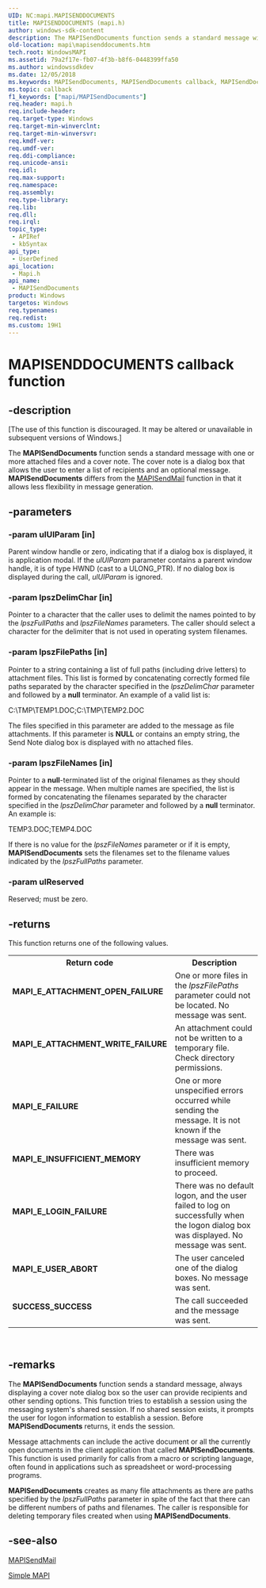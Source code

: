 ```yaml
---
UID: NC:mapi.MAPISENDDOCUMENTS
title: MAPISENDDOCUMENTS (mapi.h)
author: windows-sdk-content
description: The MAPISendDocuments function sends a standard message with one or more attached files and a cover note.
old-location: mapi\mapisenddocuments.htm
tech.root: WindowsMAPI
ms.assetid: 79a2f17e-fb07-4f3b-b8f6-0448399ffa50
ms.author: windowssdkdev
ms.date: 12/05/2018
ms.keywords: MAPISendDocuments, MAPISendDocuments callback, MAPISendDocuments callback function, mapi.mapisenddocuments, mapi/MAPISendDocuments
ms.topic: callback
f1_keywords: ["mapi/MAPISendDocuments"]
req.header: mapi.h
req.include-header: 
req.target-type: Windows
req.target-min-winverclnt: 
req.target-min-winversvr: 
req.kmdf-ver: 
req.umdf-ver: 
req.ddi-compliance: 
req.unicode-ansi: 
req.idl: 
req.max-support: 
req.namespace: 
req.assembly: 
req.type-library: 
req.lib: 
req.dll: 
req.irql: 
topic_type:
 - APIRef
 - kbSyntax
api_type:
 - UserDefined
api_location:
 - Mapi.h
api_name:
 - MAPISendDocuments
product: Windows
targetos: Windows
req.typenames: 
req.redist: 
ms.custom: 19H1
---
```


# MAPISENDDOCUMENTS callback function


## -description


<p class="CCE_Message">[The use of this function is discouraged. It may be altered or unavailable in subsequent versions of Windows.]

The <b>MAPISendDocuments</b> function sends a standard message with one or more attached files and a cover note. The cover note is a dialog box that allows the user to enter a list of recipients and an optional message. <b>MAPISendDocuments</b> differs from the <a href="https://docs.microsoft.com/previous-versions/windows/desktop/api/mapi/nc-mapi-mapisendmail">MAPISendMail</a> function in that it allows less flexibility in message generation.


## -parameters




### -param ulUIParam [in]

Parent window handle or zero, indicating that if a dialog box is displayed, it is application modal. If the <i>ulUIParam</i> parameter contains a parent window handle, it is of type HWND (cast to a ULONG_PTR). If no dialog box is displayed during the call, <i>ulUIParam</i> is ignored.


### -param lpszDelimChar [in]

Pointer to a character that the caller uses to delimit the names pointed to by the <i>lpszFullPaths</i> and <i>lpszFileNames</i> parameters. The caller should select a character for the delimiter that is not used in operating system filenames.


### -param lpszFilePaths [in]

Pointer to a string containing a list of full paths (including drive letters) to attachment files. This list is formed by concatenating correctly formed file paths separated by the character specified in the <i>lpszDelimChar</i> parameter and followed by a <b>null</b> terminator. An example of a valid list is:

C:\TMP\TEMP1.DOC;C:\TMP\TEMP2.DOC

The files specified in this parameter are added to the message as file attachments. If this parameter is <b>NULL</b> or contains an empty string, the Send Note dialog box is displayed with no attached files.


### -param lpszFileNames [in]

Pointer to a <b>null</b>-terminated list of the original filenames as they should appear in the message. When multiple names are specified, the list is formed by concatenating the filenames separated by the character specified in the <i>lpszDelimChar</i> parameter and followed by a <b>null</b> terminator. An example is:

TEMP3.DOC;TEMP4.DOC

If there is no value for the <i>lpszFileNames</i> parameter or if it is empty, <b>MAPISendDocuments</b> sets the filenames set to the filename values indicated by the <i>lpszFullPaths</i> parameter.


### -param ulReserved

Reserved; must be zero.


## -returns



This function returns one of the following values.

<table>
<tr>
<th>Return code</th>
<th>Description</th>
</tr>
<tr>
<td width="40%">
<dl>
<dt><b>MAPI_E_ATTACHMENT_OPEN_FAILURE </b></dt>
</dl>
</td>
<td width="60%">
One or more files in the <i>lpszFilePaths</i> parameter could not be located. No message was sent. 

</td>
</tr>
<tr>
<td width="40%">
<dl>
<dt><b>MAPI_E_ATTACHMENT_WRITE_FAILURE </b></dt>
</dl>
</td>
<td width="60%">
An attachment could not be written to a temporary file. Check directory permissions.

</td>
</tr>
<tr>
<td width="40%">
<dl>
<dt><b>MAPI_E_FAILURE </b></dt>
</dl>
</td>
<td width="60%">
One or more unspecified errors occurred while sending the message. It is not known if the message was sent.

</td>
</tr>
<tr>
<td width="40%">
<dl>
<dt><b>MAPI_E_INSUFFICIENT_MEMORY </b></dt>
</dl>
</td>
<td width="60%">
There was insufficient memory to proceed.

</td>
</tr>
<tr>
<td width="40%">
<dl>
<dt><b>MAPI_E_LOGIN_FAILURE </b></dt>
</dl>
</td>
<td width="60%">
There was no default logon, and the user failed to log on successfully when the logon dialog box was displayed. No message was sent.

</td>
</tr>
<tr>
<td width="40%">
<dl>
<dt><b>MAPI_E_USER_ABORT </b></dt>
</dl>
</td>
<td width="60%">
The user canceled one of the dialog boxes. No message was sent.

</td>
</tr>
<tr>
<td width="40%">
<dl>
<dt><b>SUCCESS_SUCCESS </b></dt>
</dl>
</td>
<td width="60%">
The call succeeded and the message was sent.

</td>
</tr>
</table>
 




## -remarks



The <b>MAPISendDocuments</b> function sends a standard message, always displaying a cover note dialog box so the user can provide recipients and other sending options. This function tries to establish a session using the messaging system's shared session. If no shared session exists, it prompts the user for logon information to establish a session. Before <b>MAPISendDocuments</b> returns, it ends the session.

Message attachments can include the active document or all the currently open documents in the client application that called <b>MAPISendDocuments</b>. This function is used primarily for calls from a macro or scripting language, often found in applications such as spreadsheet or word-processing programs.

<b>MAPISendDocuments</b> creates as many file attachments as there are paths specified by the <i>lpszFullPaths</i> parameter in spite of the fact that there can be different numbers of paths and filenames. The caller is responsible for deleting temporary files created when using <b>MAPISendDocuments</b>.




## -see-also




<a href="https://docs.microsoft.com/previous-versions/windows/desktop/api/mapi/nc-mapi-mapisendmail">MAPISendMail</a>



<a href="https://docs.microsoft.com/previous-versions//dd296734(v=vs.85)">Simple MAPI</a>
 

 

